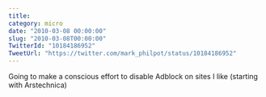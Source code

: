```yaml
---
title: 
category: micro
date: "2010-03-08 00:00:00"
slug: "2010-03-08T00:00:00"
TwitterId: "10184186952"
TweetUrl: "https://twitter.com/mark_philpot/status/10184186952"
---
```


Going to make a conscious effort to disable Adblock on sites I like (starting
with Arstechnica)
